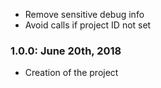 * Remove sensitive debug info
* Avoid calls if project ID not set

### 1.0.0: June 20th, 2018
* Creation of the project